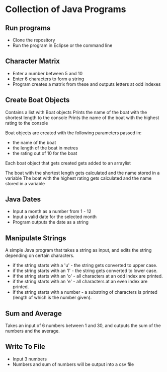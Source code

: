 # Collection of Java Programs

## Run programs
- Clone the repository
- Run the program in Eclipse or the command line

## Character Matrix
- Enter a number between 5 and 10 
- Enter 6 characters to form a string
- Program creates a matrix from these and outputs letters at odd indexes

## Create Boat Objects
Contains a list with Boat objects 
Prints the name of the boat with the shortest length to the console
Prints the name of the boat with the highest rating to the console 

Boat objects are created with the following parameters passed in: 
- the name of the boat
- the length of the boat in metres
- the rating out of 10 for the boat

Each boat object that gets created gets added to an arraylist

The boat with the shortest length gets calculated and the name stored in a variable
The boat with the highest rating gets calculated and the name stored in a variable

## Java Dates
- Input a month as a number from 1 - 12
- Input a valid date for the selected month
- Program outputs the date as a string

## Manipulate Strings

A simple Java program that takes a string as input, and edits the string depending on certain characters.

- if the string starts with a 'u' - the string gets converted to upper case.
- if the string starts with an 'l' - the string gets converted to lower case.
- if the string starts with an 'o' - all characters at an odd index are printed.
- if the string starts with an 'e' - all characters at an even index are printed.
- if the string starts with a number - a substring of characters is printed (length of which is the number given).

## Sum and Average
Takes an input of 6 numbers between 1 and 30, and outputs the sum of the numbers and the average.

## Write To File
- Input 3 numbers
- Numbers and sum of numbers will be output into a csv file

